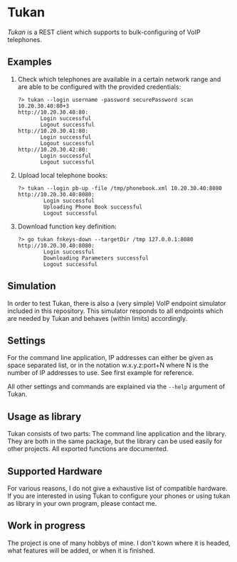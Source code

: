 Tukan
===

*Tukan* is a REST client which supports to bulk-configuring of VoIP telephones.

Examples
---

1. Check which telephones are available in a certain network range and are able to be configured with
the provided credentials:
    ```shell script
    ?> tukan --login username -password securePassword scan 10.20.30.40:80+3
    http://10.20.30.40:80:
           Login successful
           Logout successful
    http://10.20.30.41:80:
           Login successful
           Logout successful
    http://10.20.30.42:80:
           Login successful
           Logout successful
    ```
2. Upload local telephone books:
   ```shell script
   ?> tukan --login pb-up -file /tmp/phonebook.xml 10.20.30.40:8080
   http://10.20.30.40:8080:
           Login successful
           Uploading Phone Book successful
           Logout successful
   ```
3. Download function key definition:
   ```shell script
   ?> go tukan fnkeys-down --targetDir /tmp 127.0.0.1:8080
   http://10.20.30.40:8080:
           Login successful
           Downloading Parameters successful
           Logout successful
   ```
Simulation
---
In order to test Tukan, there is also a (very simple) VoIP endpoint simulator included
in this repository. This simulator responds to all endpoints which are needed by
Tukan and behaves (within limits) accordingly.
   
Settings
---
For the command line application, IP addresses can either be given as space separated list,
or in the notation w.x.y.z:port+N where N is the number of IP addresses to use. See first example for reference.

All other settings and commands are explained via the `--help` argument of Tukan.

Usage as library
---
Tukan consists of two parts: The command line application and the library. They are both
in the same package, but the library can be used easily for other projects. All exported
functions are documented.

Supported Hardware
---
For various reasons, I do not give a exhaustive list of compatible hardware. If you are
interested in using Tukan to configure your phones or using tukan as library in your own program,
please contact me.

Work in progress
---

The project is one of many hobbys of mine. I don't kown where it is headed, what features will be added,
or when it is finished.
 